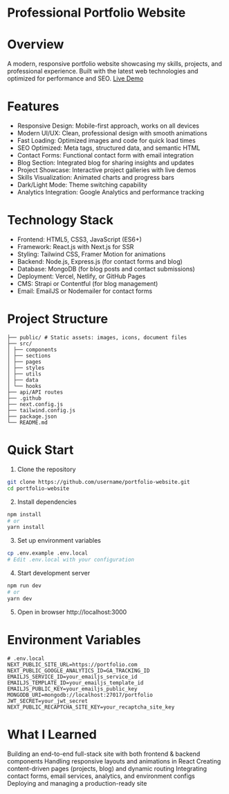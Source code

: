 # Professional Portfolio Website
# Overview
A modern, responsive portfolio website showcasing my skills, projects, and professional experience. Built with the latest web technologies and optimized for performance and SEO.
[Live Demo](https://portfolio-website-xi-gules.vercel.app)  

# Features
- Responsive Design: Mobile-first approach, works on all devices
- Modern UI/UX: Clean, professional design with smooth animations
- Fast Loading: Optimized images and code for quick load times
- SEO Optimized: Meta tags, structured data, and semantic HTML
- Contact Forms: Functional contact form with email integration
- Blog Section: Integrated blog for sharing insights and updates
- Project Showcase: Interactive project galleries with live demos
- Skills Visualization: Animated charts and progress bars
- Dark/Light Mode: Theme switching capability
- Analytics Integration: Google Analytics and performance tracking

# Technology Stack
- Frontend: HTML5, CSS3, JavaScript (ES6+)
- Framework: React.js with Next.js for SSR
- Styling: Tailwind CSS, Framer Motion for animations
- Backend: Node.js, Express.js (for contact forms and blog)
- Database: MongoDB (for blog posts and contact submissions)
- Deployment: Vercel, Netlify, or GitHub Pages
- CMS: Strapi or Contentful (for blog management)
- Email: EmailJS or Nodemailer for contact forms

# Project Structure
```
├── public/ # Static assets: images, icons, document files
├── src/
│ ├── components
│ ├── sections
│ ├── pages
│ ├── styles
│ ├── utils
│ ├── data
│ └── hooks
├── api/API routes 
├── .github
├── next.config.js 
├── tailwind.config.js 
├── package.json 
└── README.md
```

# Quick Start
1. Clone the repository
```bash
git clone https://github.com/username/portfolio-website.git
cd portfolio-website
```
2. Install dependencies
```bash
npm install
# or
yarn install
```
3. Set up environment variables
```bash
cp .env.example .env.local
# Edit .env.local with your configuration
```
4. Start development server
```bash
npm run dev
# or
yarn dev
```
5. Open in browser
http://localhost:3000

# Environment Variables
```env
# .env.local
NEXT_PUBLIC_SITE_URL=https://portfolio.com
NEXT_PUBLIC_GOOGLE_ANALYTICS_ID=GA_TRACKING_ID
EMAILJS_SERVICE_ID=your_emailjs_service_id
EMAILJS_TEMPLATE_ID=your_emailjs_template_id
EMAILJS_PUBLIC_KEY=your_emailjs_public_key
MONGODB_URI=mongodb://localhost:27017/portfolio
JWT_SECRET=your_jwt_secret
NEXT_PUBLIC_RECAPTCHA_SITE_KEY=your_recaptcha_site_key
```

# What I Learned
Building an end-to-end full-stack site with both frontend & backend components
Handling responsive layouts and animations in React
Creating content-driven pages (projects, blog) and dynamic routing
Integrating contact forms, email services, analytics, and environment configs
Deploying and managing a production-ready site
